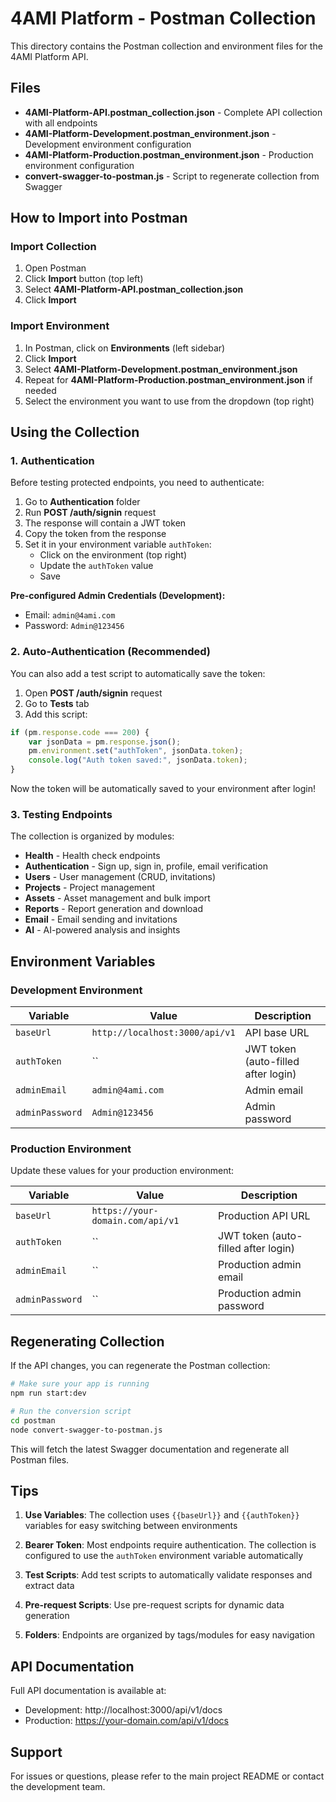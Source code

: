 # 4AMI Platform - Postman Collection

This directory contains the Postman collection and environment files for the 4AMI Platform API.

## Files

- **4AMI-Platform-API.postman_collection.json** - Complete API collection with all endpoints
- **4AMI-Platform-Development.postman_environment.json** - Development environment configuration
- **4AMI-Platform-Production.postman_environment.json** - Production environment configuration
- **convert-swagger-to-postman.js** - Script to regenerate collection from Swagger

## How to Import into Postman

### Import Collection

1. Open Postman
2. Click **Import** button (top left)
3. Select **4AMI-Platform-API.postman_collection.json**
4. Click **Import**

### Import Environment

1. In Postman, click on **Environments** (left sidebar)
2. Click **Import**
3. Select **4AMI-Platform-Development.postman_environment.json**
4. Repeat for **4AMI-Platform-Production.postman_environment.json** if needed
5. Select the environment you want to use from the dropdown (top right)

## Using the Collection

### 1. Authentication

Before testing protected endpoints, you need to authenticate:

1. Go to **Authentication** folder
2. Run **POST /auth/signin** request
3. The response will contain a JWT token
4. Copy the token from the response
5. Set it in your environment variable `authToken`:
   - Click on the environment (top right)
   - Update the `authToken` value
   - Save

**Pre-configured Admin Credentials (Development):**
- Email: `admin@4ami.com`
- Password: `Admin@123456`

### 2. Auto-Authentication (Recommended)

You can also add a test script to automatically save the token:

1. Open **POST /auth/signin** request
2. Go to **Tests** tab
3. Add this script:

```javascript
if (pm.response.code === 200) {
    var jsonData = pm.response.json();
    pm.environment.set("authToken", jsonData.token);
    console.log("Auth token saved:", jsonData.token);
}
```

Now the token will be automatically saved to your environment after login!

### 3. Testing Endpoints

The collection is organized by modules:

- **Health** - Health check endpoints
- **Authentication** - Sign up, sign in, profile, email verification
- **Users** - User management (CRUD, invitations)
- **Projects** - Project management
- **Assets** - Asset management and bulk import
- **Reports** - Report generation and download
- **Email** - Email sending and invitations
- **AI** - AI-powered analysis and insights

## Environment Variables

### Development Environment

| Variable | Value | Description |
|----------|-------|-------------|
| `baseUrl` | `http://localhost:3000/api/v1` | API base URL |
| `authToken` | `` | JWT token (auto-filled after login) |
| `adminEmail` | `admin@4ami.com` | Admin email |
| `adminPassword` | `Admin@123456` | Admin password |

### Production Environment

Update these values for your production environment:

| Variable | Value | Description |
|----------|-------|-------------|
| `baseUrl` | `https://your-domain.com/api/v1` | Production API URL |
| `authToken` | `` | JWT token (auto-filled after login) |
| `adminEmail` | `` | Production admin email |
| `adminPassword` | `` | Production admin password |

## Regenerating Collection

If the API changes, you can regenerate the Postman collection:

```bash
# Make sure your app is running
npm run start:dev

# Run the conversion script
cd postman
node convert-swagger-to-postman.js
```

This will fetch the latest Swagger documentation and regenerate all Postman files.

## Tips

1. **Use Variables**: The collection uses `{{baseUrl}}` and `{{authToken}}` variables for easy switching between environments

2. **Bearer Token**: Most endpoints require authentication. The collection is configured to use the `authToken` environment variable automatically

3. **Test Scripts**: Add test scripts to automatically validate responses and extract data

4. **Pre-request Scripts**: Use pre-request scripts for dynamic data generation

5. **Folders**: Endpoints are organized by tags/modules for easy navigation

## API Documentation

Full API documentation is available at:
- Development: http://localhost:3000/api/v1/docs
- Production: https://your-domain.com/api/v1/docs

## Support

For issues or questions, please refer to the main project README or contact the development team.
